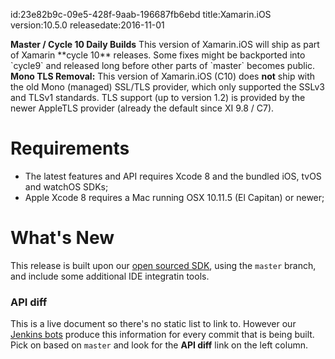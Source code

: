 id:23e82b9c-09e5-428f-9aab-196687fb6ebd
title:Xamarin.iOS
version:10.5.0
releasedate:2016-11-01

<div class="note">
	<b>Master / Cycle 10 Daily Builds</b>
	This version of Xamarin.iOS will ship as part of Xamarin **cycle 10** releases.
	Some fixes might be backported into `cycle9` and released long before other parts of `master` becomes public.
</div>

<div class="note">
	<b>Mono TLS Removal:</b>
	This version of Xamarin.iOS (C10) does <b>not</b> ship with the old Mono (managed) SSL/TLS provider, which
	only supported the SSLv3 and TLSv1 standards. TLS support (up to version 1.2) is provided by the 
	newer AppleTLS provider (already the default since XI 9.8 / C7).
</div>

Requirements
============

- The latest features and API requires Xcode 8 and the bundled iOS, tvOS and watchOS SDKs;
- Apple Xcode 8 requires a Mac running OSX 10.11.5 (El Capitan) or newer;

What's New
==========

This release is built upon our [open sourced SDK](https://github.com/xamarin/xamarin-macios),
using the `master` branch, and include some additional IDE integratin tools.

### API diff

This is a live document so there's no static list to link to. However our [Jenkins bots](https://jenkins.mono-project.com/job/xamarin-macios-pr-builder/) produce this information for every commit that is being built. Pick on based on `master` and look for the **API diff** link on the left column.